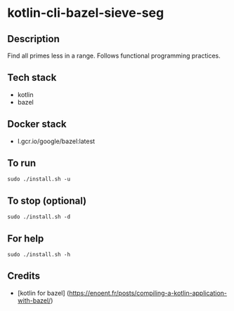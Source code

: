 # kotlin-cli-bazel-sieve-seg

## Description
Find all primes less in a range. Follows functional programming practices.

## Tech stack
- kotlin
- bazel

## Docker stack
- l.gcr.io/google/bazel:latest

## To run
`sudo ./install.sh -u`

## To stop (optional)
`sudo ./install.sh -d`

## For help
`sudo ./install.sh -h`

## Credits
- [kotlin for bazel] (https://enoent.fr/posts/compiling-a-kotlin-application-with-bazel/)
